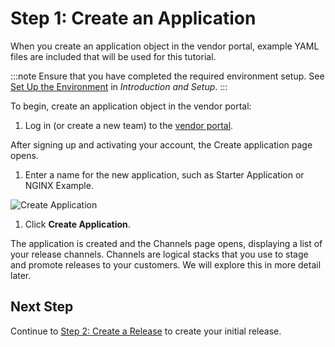 # Step 1: Create an Application

When you create an application object in the vendor portal, example YAML files are included that will be used for this tutorial.

:::note
Ensure that you have completed the required environment setup. See [Set Up the Environment](tutorial-ui-setup#set-up-the-environment) in _Introduction and Setup_.
:::

To begin, create an application object in the vendor portal:

1. Log in (or create a new team) to the [vendor portal](https://vendor.replicated.com).

  After signing up and activating your account, the Create application page opens.

1. Enter a name for the new application, such as Starter Application or NGINX Example.

  ![Create Application](/images/guides/kots/create-application.png)

1. Click **Create Application**.

  The application is created and the Channels page opens, displaying a list of your release channels. Channels are logical stacks that you use to stage and promote releases to your customers. We will explore this in more detail later.

## Next Step

Continue to [Step 2: Create a Release](tutorial-ui-create-release) to create your initial release.
